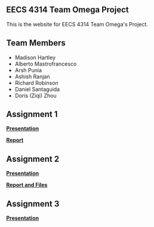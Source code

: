 ## EECS 4314 Team Omega Project

This is the website for EECS 4314 Team Omega's Project.

## Team Members
* Madison Hartley
* Alberto Mastrofrancesco
* Arsh Punia 
* Ashish Ranjan
* Richard Robinson
* Daniel Santaguida
* Doris (Ziqi) Zhou

## Assignment 1
**[Presentation](https://docs.google.com/presentation/d/e/2PACX-1vR8DF8MUieJSkF7oBFyLfJ-x-74QkmsgBn6HrkK-2ZJ-7mYhEJqjgyLQmGtLIEwB3mBuDcBS_YiPk9I/pub?start=false&loop=false&delayms=3000)**

**[Report](https://github.com/EECS-4314-Team-Omega/Project/raw/main/EECS_4314_Assignment_1-3.pdf)**

## Assignment 2
**[Presentation](https://docs.google.com/presentation/d/e/2PACX-1vRdFSyFE8wbubezvXTxbWf9THw8Ku5fdtaZ1Jg8B40aj4jSqjQfFqgV06JNmjqGXYyU8CehKoMTo2Bw/pub?start=false&loop=false&delayms=3000)**

**[Report and Files](https://github.com/EECS-4314-Team-Omega/Project/raw/main/a2.zip)**

## Assignment 3
**[Presentation](https://docs.google.com/presentation/d/e/2PACX-1vR9uWMZ1Kf3vidnNGxPFvAwEV4ltJpSBAm9ao3ni01Z3IbhHGdkG7AV_vVGPSMUG46wduLwJ6ccp-pm/pub?start=false&loop=false&delayms=5000)**
